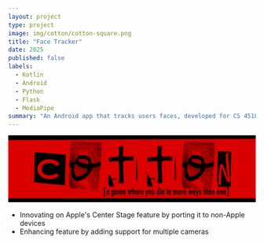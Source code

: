 ```yaml
---
layout: project
type: project
image: img/cotton/cotton-square.png
title: "Face Tracker"
date: 2025
published: false
labels:
  - Kotlin
  - Android
  - Python
  - Flask
  - MediaPipe
summary: "An Android app that tracks users faces, developed for CS 4518."
---
```


<img class="img-fluid" src="../img/cotton/cotton-header.png">

- Innovating on Apple's Center Stage feature by porting it to non-Apple devices
- Enhancing feature by adding support for multiple cameras
